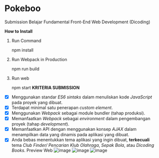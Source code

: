 # Pokeboo

Submission Belajar Fundamental Front-End Web Development (Dicoding)

**How to Install**

1.  Run Command

    npm install

2.  Run Webpack in Production

    npm run build

3.  Run web

    npm start
    **KRITERIA SUBMISSION**

- [x] Menggunakan standar _ES6 sintaks_ dalam menuliskan kode _JavaScript_ pada proyek yang dibuat.
- [x] Terdapat minimal satu penerapan _custom element_.
- [x] Menggunakan _Webpack_ sebagai module bundler (tahap produksi).
- [x] Memanfaatkan _Webpack_ sebagai _environment_ dalam pengembangan proyek (tahap _development_).
- [x] Memanfaatkan API dengan menggunakan konsep _AJAX_ dalam menampilkan data yang dinamis pada aplikasi yang dibuat.
- [x] Anda bebas menentukkan tema aplikasi yang ingin dibuat, **terkecuali** tema _Club Finder/ Pencarian Klub Olahraga_, _Sepak Bola_, atau _Dicoding Books_.
Preview Web
![image](https://user-images.githubusercontent.com/60768021/224374553-cb9aeba7-39c0-424b-b491-eb4ea528305b.png)
![image](https://user-images.githubusercontent.com/60768021/224374637-54338a56-b2d0-4184-9e71-b8ca5fe82a15.png)
![image](https://user-images.githubusercontent.com/60768021/224374717-b3beb980-6591-452b-aaf0-c00f2da207d1.png)
